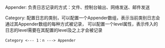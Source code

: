 Appender: 负责日志记录的方式：文件、控制台输出、网络发送、邮件发送

Category: 配置日志的类别，可以配置一个Appender数组，表示当前类别日志会通过其Appender数组的每种方式被记录，
可以配置一个level属性，表示传入的日志的level需要在其配置的level及之上才会被记录

`Category <--- 1：n ---> Appender`